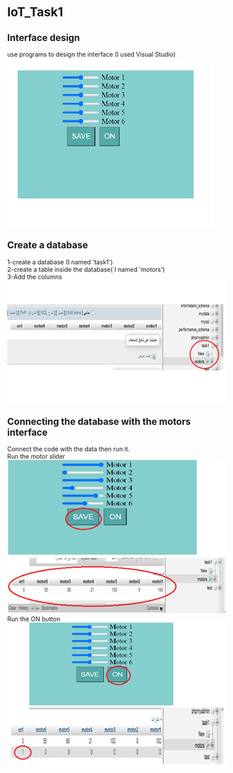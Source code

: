 # IoT_Task1
## Interface design 

use programs to design the interface (I used Visual Studio)  <br/>
![](Images_Task1/interface.png)

## Create a database
1-create a database (I named 'task1') <br/>
2-create a table inside the database( I named 'motors') <br/>
3-Add the columns<br/> 
![](Images_Task1/Database.png)

## Connecting the database with the motors interface
Connect the code with the data then run it.<br/>
Run the motor slider<br/>
![](Images_Task1/Dataconnection1.png)<br/>
Run the ON button<br/>
![](Images_Task1/Dataconnection2.png)

